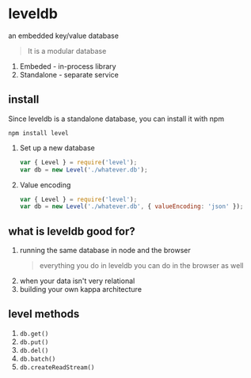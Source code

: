 # leveldb

an embedded key/value database

> It is a modular database

1. Embeded - in-process library
1. Standalone - separate service

## install

Since leveldb is a standalone database, you can install it with npm

```
npm install level
```

1. Set up a new database

   ```js
   var { Level } = require('level');
   var db = new Level('./whatever.db');
   ```

1. Value encoding
   ```js
   var { Level } = require('level');
   var db = new Level('./whatever.db', { valueEncoding: 'json' });
   ```

## what is leveldb good for?

1. running the same database in node and the browser
   > everything you do in leveldb you can do in the browser as well
1. when your data isn't very relational
1. building your own kappa architecture

## level methods

1. `db.get()`
1. `db.put()`
1. `db.del()`
1. `db.batch()`
1. `db.createReadStream()`
